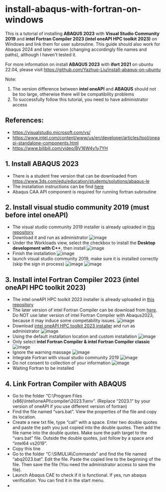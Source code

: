 # install-abaqus-with-fortran-on-windows
This is a tutorial of installing **ABAQUS 2023** with **Visual Studio Community 2019** and **intel Fortran Compiler 2023 (intel oneAPI HPC toolkit 2023)** on Windows and link them for user subroutine. This guide should also work for Abaqus 2024 and later version (changing accordingly file names and paths), although I haven't tested it.

For more information on install **ABAQUS 2023** with **ifort 2021** on ubuntu 22.04, please visit https://github.com/Yazhuo-Liu/install-abaqus-on-ubuntu

Note: 
1. The version difference between **intel oneAPI** and **ABAQUS** should not be too large, otherwise there will be compatibility problems
2. To successfully follow this tutorial, you need to have administrator access

## References:
- https://visualstudio.microsoft.com/vs/
- https://www.intel.com/content/www/us/en/developer/articles/tool/oneapi-standalone-components.html
- https://www.bilibili.com/video/BV16W4y1y7YH

## 1. Install ABAQUS 2023
- There is a student free version that can be downloaded from https://www.3ds.com/edu/education/students/solutions/abaqus-le
- The installation instructions can be find [here](https://github.com/Yazhuo-Liu/install-abaqus-with-fortran-on-windows/blob/main/ABAQUS_Installation_Instructions.pdf)
- Abaqus CAA API component is required for running fortran subroutine

## 2.	Install visual studio community 2019 (must before intel oneAPI)
- The visual studio community 2019 installer is already uploaded in [this repository](https://github.com/Yazhuo-Liu/install-abaqus-with-fortran-on-windows/blob/main/Visual%20Studio%20community%202019.exe)
- Download it and	run as administrator
  ![image](https://github.com/user-attachments/assets/e860d9e5-bf2f-4b2b-8580-ca49208d9fcc)
- Under the Workloads view, select the checkbox to install the **Desktop development with C++**, then install
  ![image](https://github.com/user-attachments/assets/b9608860-e96e-4cca-b5e9-22a3d2908468)
- Finish the installation
  ![image](https://github.com/user-attachments/assets/d7706635-bf61-4018-a5e6-20a43d0902bf)
- launch visual studio community 2019, make sure it is installed correctly (skip the sign in process)
  ![image](https://github.com/user-attachments/assets/4d947f3a-a7de-47bd-be3d-148f53c8c2db)
  ![image](https://github.com/user-attachments/assets/7f146b7b-ac09-452d-90d6-93daaf3eb070)

## 3. Install intel Fortran Compiler 2023 (intel oneAPI HPC toolkit 2023)
- The intel oneAPI HPC toolkit 2023 installer is already uploaded in [this repository](https://github.com/Yazhuo-Liu/install-abaqus-with-fortran-on-windows/blob/main/w_HPCKit_p_2023.1.0.46357.exe)
- The later version of intel Fortran Compiler can be download from [here](https://www.intel.com/content/www/us/en/developer/articles/tool/oneapi-standalone-components.html). Do NOT use later version of intel Fortran Compiler with Abaqus2023, because it may induce some competability issues.
  ![image](https://github.com/user-attachments/assets/bfbd6a80-ad84-43ba-86a2-38c224dd9021)
- Download [intel oneAPI HPC toolkit 2023 installer](https://github.com/Yazhuo-Liu/install-abaqus-with-fortran-on-windows/blob/main/w_HPCKit_p_2023.1.0.46357.exe) and run as administrator
  ![image](https://github.com/user-attachments/assets/bbabd55a-9649-4a2b-8799-d5387deb30cd)
- Using the default installation location and custom installation
  ![image](https://github.com/user-attachments/assets/daddccd4-d559-4fa5-84f4-e0683143e699)
- Only select **intel Fortran Compiler & intel Fortran Compiler classic**
  ![image](https://github.com/user-attachments/assets/12ab7d86-c7ce-41e4-9750-2c40c060eb0b)
- Ignore the warning massage
  ![image](https://github.com/user-attachments/assets/12787b0b-475d-4b2f-a111-61bfb959fdef)
- Integrate Fortran with visual studio community 2019
  ![image](https://github.com/user-attachments/assets/f5cca5c7-56a1-49fa-9dc3-dd53ae87ee12)
- Do not consent to collection of your information
  ![image](https://github.com/user-attachments/assets/340607f2-7e17-47c3-aee6-e1804e567167)
- Waiting Fortran to be installed

## 4. Link Fortran Compiler with ABAQUS
- Go to the folder “C:\Program Files (x86)\Intel\oneAPI\compiler\2023.1\env”. (Replace “2023.1” by your version of oneAPI if you use different version of fortran)
- Find the file named “vars.bat”. View the properties of the file and copy its location.
- Create a new txt file, type “call” with a space. Enter two double quotes and paste the path you just copied into the double quotes. Then add the file name into the double quotes. Make sure the path target to the “vars.bat” file. Outside the double quotes, just follow by a space and “intel64 vs2019”.
- Copy this line
- Go to the folder “C:\SIMULIA\Commands” and find the file named “abq2023.bat”. Edit the file. Paste the copied line to the beginning of the file. Then save the file (You need the administrator access to save the file).
- Launch Abaqus CAE to check if it is functional. If yes, run abaqus verification. You can find it in the start menu.
- 

  
  
